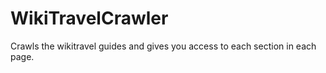 WikiTravelCrawler
=================

Crawls the wikitravel guides and gives you access to each section in each page.